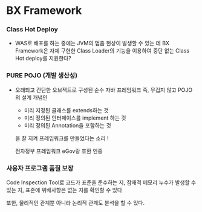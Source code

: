 # BX Framework 

### Class Hot Deploy 

- WAS로 배포를 하는 중에는 JVM의 멈춤 현상이 발생할 수 있는 데 
BX Framework은 자체 구현한 Class Loader의 기능을 이용하여 
중단 없는 Class Hot deploy를 지원한다? 

### PURE POJO (개발 생산성)

- 오래되고 간단한 오브젝트로 구성된 순수 자바 프레임워크 
  즉, 무겁지 않고 POJO의 설계 개념인

  -  미리 지정된 클래스를 extends하는 것
  - 미리 정의된 인터페이스를 implement 하는 것
  - 미리 정의된 Annotation을 포함하는 것

  을 잘 지켜 프레임워크를 만들었다는 소리 ! 

  전자정부 프레임워크 eGov랑 호환 인증 

### 사용자 프로그램 품질 보장

Code Inspection Tool로 코드가 표준을 준수하는 지, 잠재적 메모리 누수가 발생할 수 있는 지, 표준에 위배사항은 없는 지를 확인할 수 있다

또한, 물리적인 관계뿐 아니라 논리적 관계도 분석을 할 수 있다.